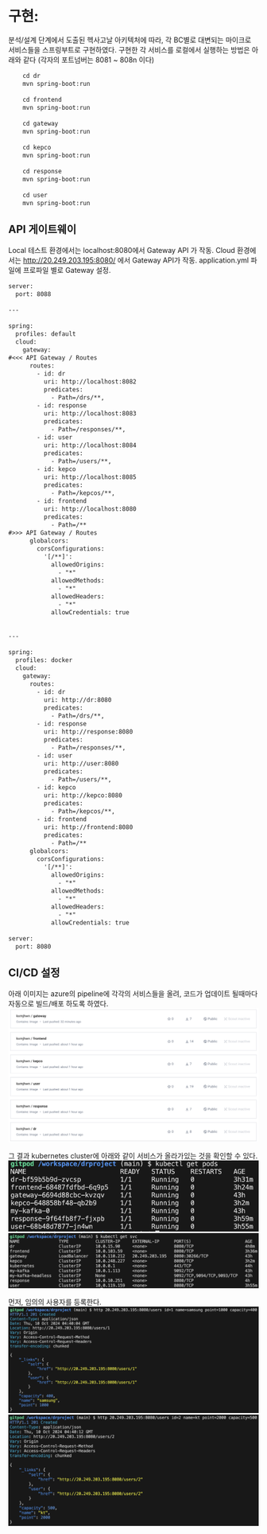 # 구현:

분석/설계 단계에서 도출된 헥사고날 아키텍처에 따라, 각 BC별로 대변되는 마이크로 서비스들을 스프링부트로 구현하였다. 구현한 각 서비스를 로컬에서 실행하는 방법은 아래와 같다 (각자의 포트넘버는 8081 ~ 808n 이다)

```
	cd dr
	mvn spring-boot:run
	
	cd frontend
	mvn spring-boot:run 
	
	cd gateway
	mvn spring-boot:run  
	
	cd kepco
	mvn spring-boot:run
	
	cd response
	mvn spring-boot:run

	cd user
	mvn spring-boot:run
```

## API 게이트웨이
Local 테스트 환경에서는 localhost:8080에서 Gateway API 가 작동.
Cloud 환경에서는 http://20.249.203.195:8080/ 에서 Gateway API가 작동.
application.yml 파일에 프로파일 별로 Gateway 설정.
```
server:
  port: 8088

---

spring:
  profiles: default
  cloud:
    gateway:
#<<< API Gateway / Routes
      routes:
        - id: dr
          uri: http://localhost:8082
          predicates:
            - Path=/drs/**, 
        - id: response
          uri: http://localhost:8083
          predicates:
            - Path=/responses/**, 
        - id: user
          uri: http://localhost:8084
          predicates:
            - Path=/users/**, 
        - id: kepco
          uri: http://localhost:8085
          predicates:
            - Path=/kepcos/**, 
        - id: frontend
          uri: http://localhost:8080
          predicates:
            - Path=/**
#>>> API Gateway / Routes
      globalcors:
        corsConfigurations:
          '[/**]':
            allowedOrigins:
              - "*"
            allowedMethods:
              - "*"
            allowedHeaders:
              - "*"
            allowCredentials: true


---

spring:
  profiles: docker
  cloud:
    gateway:
      routes:
        - id: dr
          uri: http://dr:8080
          predicates:
            - Path=/drs/**, 
        - id: response
          uri: http://response:8080
          predicates:
            - Path=/responses/**, 
        - id: user
          uri: http://user:8080
          predicates:
            - Path=/users/**, 
        - id: kepco
          uri: http://kepco:8080
          predicates:
            - Path=/kepcos/**, 
        - id: frontend
          uri: http://frontend:8080
          predicates:
            - Path=/**
      globalcors:
        corsConfigurations:
          '[/**]':
            allowedOrigins:
              - "*"
            allowedMethods:
              - "*"
            allowedHeaders:
              - "*"
            allowCredentials: true

server:
  port: 8080

```


## CI/CD 설정

아래 이미지는 azure의 pipeline에 각각의 서비스들을 올려, 코드가 업데이트 될때마다 자동으로 빌드/배포 하도록 하였다.
![docker hub](images/docker_hub.png)

그 결과 kubernetes cluster에 아래와 같이 서비스가 올라가있는 것을 확인할 수 있다.
![cluster](images/kubectl_get_pods.png)
![cluster](images/kubectl_get_svc.png)


먼저, 임의의 사용자를 등록한다.
![cluster](images/users_add_1.png)
![cluster](images/users_add_2.png)





